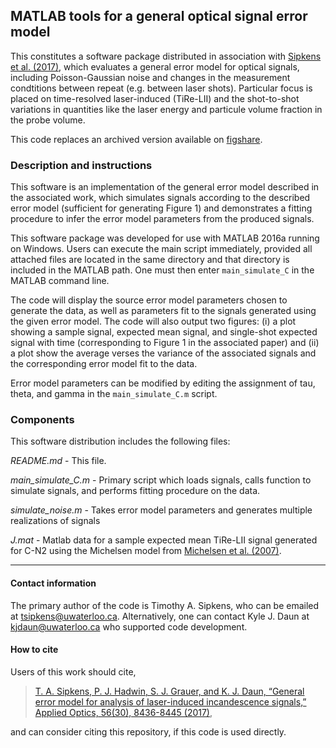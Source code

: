 ## MATLAB tools for a general optical signal error model

This constitutes a software package distributed in
association with [Sipkens et al. (2017)][1], which evaluates
a general error model for optical signals, including Poisson-Gaussian
noise and changes in the measurement condtitions between repeat 
(e.g. between laser shots). Particular focus is placed on 
time-resolved laser-induced (TiRe-LII) and the shot-to-shot variations 
in quantities like the laser energy and particule volume fraction in 
the probe volume. 

This code replaces an archived version available
on [figshare](https://figshare.com/articles/MATLAB_tools_for_a_general_TiRe-LII_error_model/5457253/2). 

### Description and instructions

This software is an implementation of the general error model
described in the associated work, which simulates signals according
to the described error model (sufficient for generating Figure 1) and
demonstrates a fitting procedure to infer the error model parameters
from the produced signals.

This software package was developed for use with MATLAB 2016a running
on Windows. Users can execute the main script immediately, provided
all attached files are located in the same directory and that
directory is included in the MATLAB path. One must then enter
`main_simulate_C` in the MATLAB command line.

The code will display the source error model parameters chosen to
generate the data, as well as parameters fit to the signals generated
using the given error model. The code will also output two figures:
(i) a plot showing a sample signal, expected mean signal, and
single-shot expected signal with time (corresponding to Figure 1 in
the associated paper) and (ii) a plot show the average verses the
variance of the associated signals and the corresponding error
model fit to the data.

Error model parameters can be modified by editing the assignment of
tau, theta, and gamma in the `main_simulate_C.m` script.

### Components

This software distribution includes the following files:

*README.md* -		This file.

*main_simulate_C.m* - 	Primary script which loads signals, calls
			function to simulate signals, and performs
			fitting procedure on the data.

*simulate_noise.m* -  	Takes error model parameters and generates
			multiple realizations of signals

*J.mat* - 		Matlab data for a sample expected mean TiRe-LII signal
			generated for C-N2 using the Michelsen
			model from [Michelsen et al. (2007)][mich].

----------------------------------------------------------------------

#### Contact information

The primary author of the code is Timothy A. Sipkens, who can be
emailed at [tsipkens@uwaterloo.ca](mailto:tsipkens@uwaterloo.ca).
Alternatively, one can contact Kyle J. Daun at
[kjdaun@uwaterloo.ca](mailto:kjdaun@uwaterloo.ca) who supported code
development.

#### How to cite

Users of this work should cite, 

> [T. A. Sipkens, P. J. Hadwin, S. J. Grauer, and K. J. Daun, “General error model for analysis of laser-induced incandescence signals,” Applied Optics, 56(30), 8436-8445 (2017)][1], 

and can consider citing this repository, if this code is used directly. 



[1]: https://www.osapublishing.org/ao/abstract.cfm?uri=ao-56-30-8436

[mich]: https://link.springer.com/article/10.1007/s00340-007-2619-5


